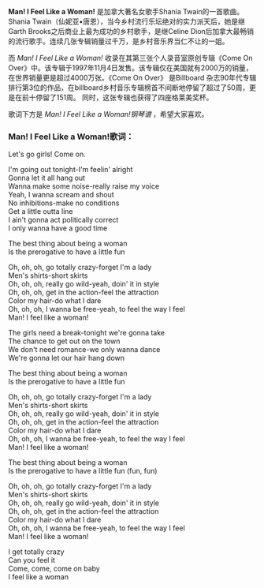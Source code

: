 

**Man! I Feel Like a Woman!** 是加拿大著名女歌手Shania Twain的一首歌曲。Shania
Twain（仙妮亚•唐恩），当今乡村流行乐坛绝对的实力派天后，她是继Garth Brooks之后商业上最为成功的乡村歌手，是继Celine
Dion后加拿大最畅销的流行歌手。连续几张专辑销量过千万，是乡村音乐界当仁不让的一姐。

而 _Man! I Feel Like a Woman!_ 收录在其第三张个人录音室原创专辑《Come On
Over》中。该专辑于1997年11月4日发售。该专辑仅在美国就有2000万的销量，在世界销量更是超过4000万张。《Come On Over》
是Billboard 杂志90年代专辑排行第3位的作品，在billboard乡村音乐专辑榜首不间断地停留了超过了50周，更是在前十停留了151周。
同时，这张专辑也获得了四座格莱美奖杯。

歌词下方是 _Man! I Feel Like a Woman!钢琴谱_ ，希望大家喜欢。

### Man! I Feel Like a Woman!歌词：

Let's go girls! Come on.

I'm going out tonight-I'm feelin' alright  
Gonna let it all hang out  
Wanna make some noise-really raise my voice  
Yeah, I wanna scream and shout  
No inhibitions-make no conditions  
Get a little outta line  
I ain't gonna act politically correct  
I only wanna have a good time

The best thing about being a woman  
Is the prerogative to have a little fun

Oh, oh, oh, go totally crazy-forget I'm a lady  
Men's shirts-short skirts  
Oh, oh, oh, really go wild-yeah, doin' it in style  
Oh, oh, oh, get in the action-feel the attraction  
Color my hair-do what I dare  
Oh, oh, oh, I wanna be free-yeah, to feel the way I feel  
Man! I feel like a woman!

The girls need a break-tonight we're gonna take  
The chance to get out on the town  
We don't need romance-we only wanna dance  
We're gonna let our hair hang down

The best thing about being a woman  
Is the prerogative to have a little fun

Oh, oh, oh, go totally crazy-forget I'm a lady  
Men's shirts-short skirts  
Oh, oh, oh, really go wild-yeah, doin' it in style  
Oh, oh, oh, get in the action-feel the attraction  
Color my hair-do what I dare  
Oh, oh, oh, I wanna be free-yeah, to feel the way I feel  
Man! I feel like a woman!

The best thing about being a woman  
Is the prerogative to have a little fun (fun, fun)

Oh, oh, oh, go totally crazy-forget I'm a lady  
Men's shirts-short skirts  
Oh, oh, oh, really go wild-yeah, doin' it in style  
Oh, oh, oh, get in the action-feel the attraction  
Color my hair-do what I dare  
Oh, oh, oh, I wanna be free-yeah, to feel the way I feel  
Man! I feel like a woman!

I get totally crazy  
Can you feel it  
Come, come, come on baby  
I feel like a woman

